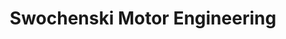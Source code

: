 ---
title: "Swochenski Motor Engineering"
url: /edinburgh/swochenski-motor-engineering/
shop: car repair
---